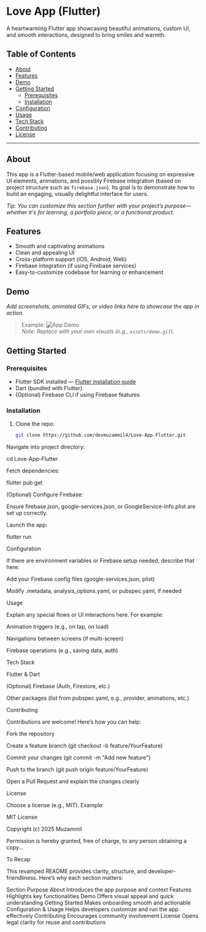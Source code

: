 # Love App (Flutter)

A heartwarming Flutter app showcasing beautiful animations, custom UI, and smooth interactions, designed to bring smiles and warmth.

## Table of Contents

- [About](#about)  
- [Features](#features)  
- [Demo](#demo)  
- [Getting Started](#getting-started)  
  - [Prerequisites](#prerequisites)  
  - [Installation](#installation)  
- [Configuration](#configuration)  
- [Usage](#usage)  
- [Tech Stack](#tech-stack)  
- [Contributing](#contributing)  
- [License](#license)

---

## About

This app is a Flutter-based mobile/web application focusing on expressive UI elements, animations, and possibly Firebase integration (based on project structure such as `firebase.json`). Its goal is to demonstrate how to build an engaging, visually delightful interface for users.

_Tip: You can customize this section further with your project’s purpose—whether it's for learning, a portfolio piece, or a functional product._

## Features

- Smooth and captivating animations  
- Clean and appealing UI  
- Cross-platform support (iOS, Android, Web)  
- Firebase integration (if using Firebase services)  
- Easy-to-customize codebase for learning or enhancement

## Demo

_Add screenshots, animated GIFs, or video links here to showcase the app in action._

> Example:
> ![App Demo](path/to/demo.gif)  
> *Note: Replace with your own visuals (e.g., `assets/demo.gif`).*

## Getting Started

### Prerequisites

- Flutter SDK installed — [Flutter installation guide](https://docs.flutter.dev)  
- Dart (bundled with Flutter)  
- (Optional) Firebase CLI if using Firebase features

### Installation

1. Clone the repo:
   ```bash
   git clone https://github.com/devmuzammil4/Love-App-Flutter.git
Navigate into project directory:

cd Love-App-Flutter


Fetch dependencies:

flutter pub get


(Optional) Configure Firebase:

Ensure firebase.json, google-services.json, or GoogleService-Info.plist are set up correctly.

Launch the app:

flutter run

Configuration

If there are environment variables or Firebase setup needed, describe that here:

Add your Firebase config files (google-services.json, plist)

Modify .metadata, analysis_options.yaml, or pubspec.yaml, if needed

Usage

Explain any special flows or UI interactions here. For example:

Animation triggers (e.g., on tap, on load)

Navigations between screens (if multi-screen)

Firebase operations (e.g., saving data, auth)

Tech Stack

Flutter & Dart

(Optional) Firebase (Auth, Firestore, etc.)

Other packages (list from pubspec.yaml, e.g., provider, animations, etc.)

Contributing

Contributions are welcome! Here’s how you can help:

Fork the repository

Create a feature branch (git checkout -b feature/YourFeature)

Commit your changes (git commit -m "Add new feature")

Push to the branch (git push origin feature/YourFeature)

Open a Pull Request and explain the changes clearly

License

Choose a license (e.g., MIT). Example:

MIT License

Copyright (c) 2025 Muzammil

Permission is hereby granted, free of charge, to any person obtaining a copy...

To Recap

This revamped README provides clarity, structure, and developer-friendliness. Here’s why each section matters:

Section	Purpose
About	Introduces the app purpose and context
Features	Highlights key functionalities
Demo	Offers visual appeal and quick understanding
Getting Started	Makes onboarding smooth and actionable
Configuration & Usage	Helps developers customize and run the app effectively
Contributing	Encourages community involvement
License	Opens legal clarity for reuse and contributions
